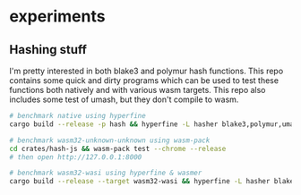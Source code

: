 # experiments

## Hashing stuff

I'm pretty interested in both blake3 and polymur hash functions. This repo contains some quick and dirty programs which can be used to test these functions both natively and with various wasm targets. This repo also includes some test of umash, but they don't compile to wasm.

```bash
# benchmark native using hyperfine
cargo build --release -p hash && hyperfine -L hasher blake3,polymur,umash-fingerprint 'target/release/hash {hasher} 4096 10000'

# benchmark wasm32-unknown-unknown using wasm-pack
cd crates/hash-js && wasm-pack test --chrome --release
# then open http://127.0.0.1:8000

# benchmark wasm32-wasi using hyperfine & wasmer
cargo build --release --target wasm32-wasi && hyperfine -L hasher blake3,polymur -L buf 4096,16384 'wasmer run target/wasm32-wasi/release/hash.wasm {hasher} {buf} 10000' 
```